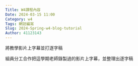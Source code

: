 ```yaml
---
Title: W4課程內容
Date: 2024-03-15 11:00
Category: w4
Tags: 網誌編寫
Slug: 2024-Spring-w4-blog-tutorial
Author: 41123143
---
```


將教學影片上字幕並打逐字稿

<!-- PELICAN_END_SUMMARY -->

組員分工合作把這學期老師錄製過的影片上字幕，並整理出逐字稿